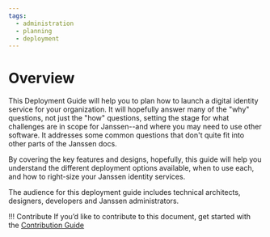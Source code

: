 ```yaml
---
tags:
  - administration
  - planning
  - deployment
---
```


# Overview

This Deployment Guide will help you to plan how to launch a digital identity
service for your organization. It will hopefully answer many of the "why"
questions, not just the "how" questions, setting the stage for what challenges
are in scope for Janssen--and where you may need to use other software.  It
addresses some common questions that don't quite fit into other parts of the
Janssen docs.

By covering the key features and designs, hopefully, this guide will help you understand the different deployment options available, when to use each, and how
to right-size your Janssen identity services.

The audience for this deployment guide includes technical architects, designers,
developers and Janssen administrators.

!!! Contribute
    If you’d like to contribute to this document, get started with the [Contribution Guide](https://docs.jans.io/head/CONTRIBUTING/#contributing-to-the-documentation)
